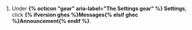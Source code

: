 1. Under **{% octicon "gear" aria-label="The Settings gear" %} Settings**, click **{% ifversion ghes %}Messages{% elsif ghec %}Announcement{% endif %}**.
